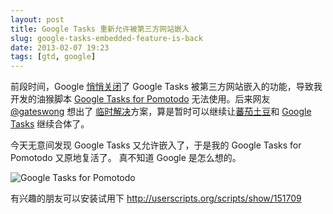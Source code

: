```yaml
---
layout: post
title: Google Tasks 重新允许被第三方网站嵌入 
slug: google-tasks-embedded-feature-is-back
date: 2013-02-07 19:23
tags: [gtd, google]
---
```


前段时间，Google [悄悄关闭][gt1]了 Google Tasks 被第三方网站嵌入的功能，导致我开发的油猴脚本 
[Google Tasks for Pomotodo][gtp] 无法使用。后来网友 [@gateswong][gateswong] 想出了
[临时解决][gtpt]方案，算是暂时可以继续让[蕃茄土豆][ptd]和 [Google Tasks][gt] 继续合体了。

今天无意间发现 Google Tasks 又允许嵌入了，于是我的 Google Tasks for Pomotodo 又原地复活了。
真不知道 Google 是怎么想的。

![Google Tasks for Pomotodo][img1]

有兴趣的朋友可以安装试用下 <http://userscripts.org/scripts/show/151709>

[gt1]: http://www.g2w.me/2013/01/google-tasks-ig-refuse-to-be-embedded/
[gtp]: http://www.g2w.me/2013/01/google-tasks-for-pomootodo-0-3/
[gtpt]: http://www.v2ex.com/t/58012
[ptd]: http://pomotodo.com/
[gt]: https://mail.google.com/tasks/ig
[img1]: http://pic.yupoo.com/greatghoul_v/CorL9BsI/custom.jpg
[gateswong]: http://www.v2ex.com/member/gateswong

